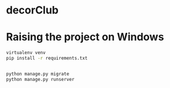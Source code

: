 # decorClub

# Raising the project on Windows 
```bash
virtualenv venv
pip install -r requirements.txt


python manage.py migrate
python manage.py runserver

```